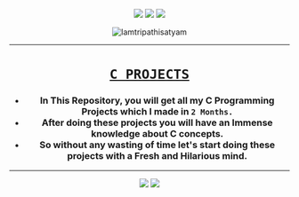 <p align="center">
<img src="https://forthebadge.com/images/badges/for-you.svg" />
<img src="https://forthebadge.com/images/badges/made-with-c.svg" />
<img src="https://forthebadge.com/images/badges/built-by-developers.svg" />
</p>

<p align="center">
  <img src="https://profile-counter.glitch.me/{C-Programming-Projects}/count.svg" alt=Iamtripathisatyam />
</p>

_________________________________

### <h1 align="center"><a href="https://github.com/Iamtripathisatyam/C-Programming-Projects/tree/master/Codes">**`C PROJECTS`**</a></h1>
<h3 align="center">
  
- In This Repository, you will get all my C Programming Projects which I made in `2 Months.`
- After doing these projects you will have an Immense knowledge about C concepts.
- So without any wasting of time let's start doing these projects with a Fresh and Hilarious mind.
</h3>

_______________________________________

<p align="center">
<img src="https://badges.pufler.dev/updated/Iamtripathisatyam/C-Programming-Projects?style=for-the-badge&logo=github&logoColor=yellow" />
<img src="https://badges.pufler.dev/created/Iamtripathisatyam/C-Programming-Projects?style=for-the-badge&logo=github&logoColor=yellow" />
</p>

